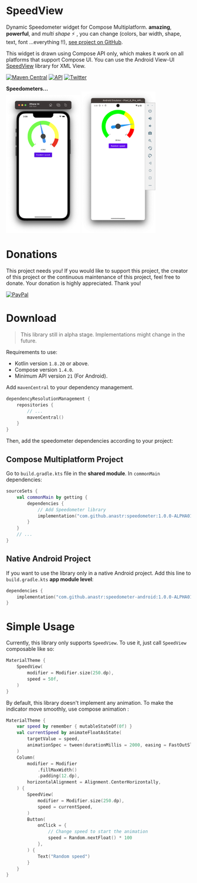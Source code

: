 # SpeedView
Dynamic Speedometer widget for Compose Multiplatform. **amazing**, **powerful**, and _multi shape_ :zap: , you can change (colors, bar width, shape, text, font ...everything !!),
[see project on GitHub](https://github.com/anastr/Speedometer/).

This widget is drawn using Compose API only, which makes it work on all platforms that support Compose UI. You can use the Android View-UI [SpeedView](https://github.com/anastr/SpeedView/) library for XML View.

[![Maven Central](https://img.shields.io/maven-central/v/com.github.anastr/speedviewlib?color=cyan)](https://mvnrepository.com/artifact/com.github.anastr/speedometer/latest)
[![API](https://img.shields.io/badge/API-+21-red.svg?style=flat)](#)
[![Twitter](https://img.shields.io/badge/Twitter-@AnasAltairDent-blue.svg?style=flat)](http://twitter.com/AnasAltairDent)

**Speedometers...**<br/>
<img src="images/SpeedView-IOS.png" width="40%" />
<img src="images/SpeedView-Android.png" width="40%" />

# Donations

This project needs you! If you would like to support this project, the creator of this project or the continuous maintenance of this project, feel free to donate. Your donation is highly appreciated. Thank you!

[![PayPal](https://www.paypalobjects.com/en_US/i/btn/btn_donateCC_LG.gif)](https://www.paypal.com/donate/?hosted_button_id=VQ9DDY2KSQLJW)


# Download
> This library still in alpha stage. Implementations might change in the future.

Requirements to use:

- Kotlin version `1.8.20` or above.
- Compose version `1.4.0`.
- Minimum API version `21` (For Android).

Add `mavenCentral` to your dependency management.

```kotlin
dependencyResolutionManagement {
    repositories {
        // ...
        mavenCentral()
    }
}
```

Then, add the speedometer dependencies according to your project:

## Compose Multiplatform Project

Go to `build.gradle.kts` file in the **shared module**. In `commonMain` dependencies:

```kotlin
sourceSets {
    val commonMain by getting {
        dependencies {
            // Add Speedometer library
            implementation("com.github.anastr:speedometer:1.0.0-ALPHA01")
        }
    }
    // ...
}
```

## Native Android Project

If you want to use the library only in a native Android project. Add this line to `build.gradle.kts` **app module level**:

```kotlin
dependencies {
    implementation("com.github.anastr:speedometer-android:1.0.0-ALPHA01")
}
```

# Simple Usage
Currently, this library only supports `SpeedView`. To use it, just call `SpeedView` composable like so:
```kotlin
MaterialTheme {
    SpeedView(
        modifier = Modifier.size(250.dp),
        speed = 50f,
    )
}
```

By default, this library doesn't implement any animation. To make the indicator move smoothly, use compose animation :
```kotlin
MaterialTheme {
    var speed by remember { mutableStateOf(0f) }
    val currentSpeed by animateFloatAsState(
        targetValue = speed,
        animationSpec = tween(durationMillis = 2000, easing = FastOutSlowInEasing)
    )
    Column(
        modifier = Modifier
            .fillMaxWidth()
            .padding(12.dp),
        horizontalAlignment = Alignment.CenterHorizontally,
    ) {
        SpeedView(
            modifier = Modifier.size(250.dp),
            speed = currentSpeed,
        )
        Button(
            onClick = {
                // Change speed to start the animation
                speed = Random.nextFloat() * 100
            },
        ) {
            Text("Random speed")
        }
    }
}
```

